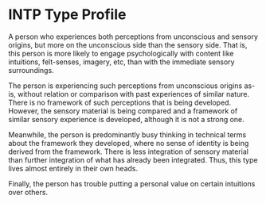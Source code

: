 # INTP Type Profile

A person who experiences both perceptions from unconscious and sensory origins, 
but more on the unconscious side than the sensory side. That is, this person is more likely
to engage psychologically with content like intuitions, felt-senses, imagery, etc, than with the
immediate sensory surroundings. 

The person is experiencing such perceptions from unconscious origins as-is, without relation or
comparison with past experiences of similar nature. There is no framework of such perceptions that
is being developed. However, the sensory material is being compared and a framework of similar sensory
experience is developed, although it is not a strong one.

Meanwhile, the person is predominantly busy thinking in technical terms about the framework they developed,
where no sense of identity is being derived from the framework. There is less integration of sensory material
than further integration of what has already been integrated. Thus, this type lives almost entirely in their
own heads.

Finally, the person has trouble putting a personal value on certain intuitions over others.
